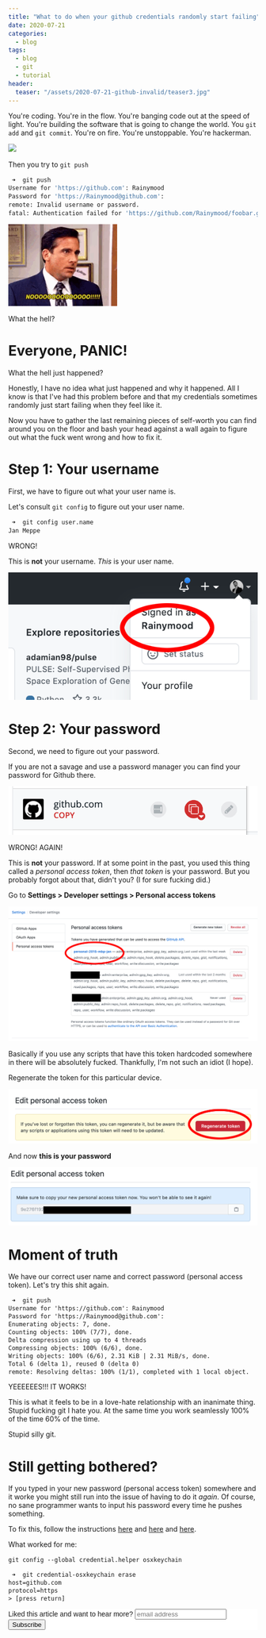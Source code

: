 ```yaml
---
title: "What to do when your github credentials randomly start failing" 
date: 2020-07-21
categories:
  - blog
tags:
  - blog
  - git
  - tutorial
header:
  teaser: "/assets/2020-07-21-github-invalid/teaser3.jpg" 
---
```


You're coding. You're in the flow. You're banging code out at the speed of
light. You're building the software that is going to change the world. You
`git add` and `git commit`. You're on fire. You're unstoppable. You're
hackerman. 

<img src="/assets/2020-07-21-github-invalid/hacker.gif">

Then you try to `git push`

```bash
 ➜  git push
Username for 'https://github.com': Rainymood
Password for 'https://Rainymood@github.com':
remote: Invalid username or password.
fatal: Authentication failed for 'https://github.com/Rainymood/foobar.git/'
```

<img src="/assets/2020-07-21-github-invalid/no.gif">

What the hell?

# Everyone, PANIC! 

What the hell just happened? 

Honestly, I have no idea what just happened and why it happened. All I know
is that I've had this problem before and that my credentials sometimes
randomly just start failing when they feel like it.

Now you have to gather the last remaining pieces of self-worth you can find
around you on the floor and bash your head against a wall again to figure out
what the fuck went wrong and how to fix it.

# Step 1: Your username

First, we have to figure out what your user name is.

Let's consult `git config` to figure out your user name.

```bash
 ➜  git config user.name
Jan Meppe
```

WRONG! 

This is **not** your username. *This* is your user name. 

<img src="/assets/2020-07-21-github-invalid/img.png">

# Step 2: Your password

Second, we need to figure out your password. 

If you are not a savage and use a password manager you can find your password
for Github there.

<img src="/assets/2020-07-21-github-invalid/img2.png">

WRONG! AGAIN! 

This is **not** your password. If at some point in the past, you used this
thing called a *personal access token*, then *that token* is your password.
But you probably forgot about that, didn't you? (I for sure fucking did.)

Go to **Settings > Developer settings > Personal access tokens**

<img src="/assets/2020-07-21-github-invalid/img4.png">

Basically if you use any scripts that have this token hardcoded somewhere in
there will be absolutely fucked. Thankfully, I'm not such an idiot (I hope).

Regenerate the token for this particular device. 

<img src="/assets/2020-07-21-github-invalid/img5.png">

And now **this is your password**

<img src="/assets/2020-07-21-github-invalid/img6.png">

# Moment of truth 

We have our correct user name and correct password (personal access token).
Let's try this shit again.

```
 ➜  git push
Username for 'https://github.com': Rainymood
Password for 'https://Rainymood@github.com':
Enumerating objects: 7, done.
Counting objects: 100% (7/7), done.
Delta compression using up to 4 threads
Compressing objects: 100% (6/6), done.
Writing objects: 100% (6/6), 2.31 KiB | 2.31 MiB/s, done.
Total 6 (delta 1), reused 0 (delta 0)
remote: Resolving deltas: 100% (1/1), completed with 1 local object.
```

YEEEEEES!!! IT WORKS!

This is what it feels to be in a love-hate relationship with an inanimate
thing. Stupid fucking git I hate you. At the same time you work seamlessly
100% of the time 60% of the time.

Stupid silly git.

# Still getting bothered? 

If you typed in your new password (personal access token) somewhere and it
worke you might still run into the issue of having to do it *again*. Of
course, no sane programmer wants to input his password every time he pushes
something.

To fix this, follow the instructions [here](https://docs.github.com/en/github/using-git/caching-your-github-credentials-in-git) and [here](https://docs.github.com/en/github/using-git/updating-credentials-from-the-osx-keychain) and [here](https://gist.github.com/nepsilon/0fd0c779f76d7172f12477ba9d71bb66).

What worked for me:

```
git config --global credential.helper osxkeychain
```

```
 ➜  git credential-osxkeychain erase
host=github.com
protocol=https
> [press return]
```

<!-- Begin Mailchimp Signup Form -->
<link href="//cdn-images.mailchimp.com/embedcode/horizontal-slim-10_7.css" rel="stylesheet" type="text/css">
<style type="text/css">
  #mc_embed_signup{background:#fff; clear:left; font:14px Helvetica,Arial,sans-serif; width:100%;}
  /* Add your own Mailchimp form style overrides in your site stylesheet or in this style block.
     We recommend moving this block and the preceding CSS link to the HEAD of your HTML file. */
</style>
<div id="mc_embed_signup">
<form action="https://gmail.us3.list-manage.com/subscribe/post?u=92fe86c389878585bc87837e8&amp;id=50543deff9" method="post" id="mc-embedded-subscribe-form" name="mc-embedded-subscribe-form" class="validate" target="_blank" novalidate>
    <div id="mc_embed_signup_scroll">
  <label for="mce-EMAIL">Liked this article and want to hear more?</label>
  <input type="email" value="" name="EMAIL" class="email" id="mce-EMAIL" placeholder="email address" required>
    <!-- real people should not fill this in and expect good things - do not remove this or risk form bot signups-->
    <div style="position: absolute; left: -5000px;" aria-hidden="true"><input type="text" name="b_92fe86c389878585bc87837e8_50543deff9" tabindex="-1" value=""></div>
    <div class="clear"><input type="submit" value="Subscribe" name="subscribe" id="mc-embedded-subscribe" class="button"></div>
    </div>
</form>
</div>
<!--End mc_embed_signup-->